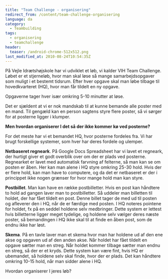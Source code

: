 ```yaml
---
title: "Team Challenge - organisering"
redirect_from: /content/team-challenge-organisering
language: da
category:
  - Teambuilding
tags:
  - organisering
  - teamchallenge
header:
  teaser: /android-chrome-512x512.png
last_modified_at: 2010-08-24T10:54:35Z
---
```


På Vejle Idrætshøjskole har vi udviklet et løb, vi kalder VIH Team Challenge. Løbet er et stjerneløb, hvor man skal løse så mange samarbejdsopgaver som muligt i et bestemt tidsrum. Efter hver opgave skal man løbe tilbage til hovedkvarteret (HQ), hvor man får tildelt en ny opgave.

Opgaverne tager hver især omkring 5-10 minutter at løse.

Det er sjældent at vi er nok mandskab til at kunne bemande alle poster med en mand. Til gengæld kan en person sagtens styre flere poster, så vi sørger for at posterne ligger i klumper.

**Men hvordan organiserer I det så der ikke kommer kø ved posterne?**

For det meste har vi et bemandet HQ, hvor posterne fordeles fra. Vi har brugt forskellige systemer, som hver har deres fordele og ulemper.

**Netbaseret regneark**. På Google Docs Spreadsheet har vi lavet et regneark, der hurtigt giver et godt overblik over om der er plads ved posterne. Regnearket er lavet med automatisk farvning af felterne, så man kan se om posten er åben. Her kan man alene i HQ styre omkring 25-30 hold. Hvis der er flere hold, kan man have to computere, og da det er netbaseret er der i princippet ikke nogen grænser for hvor mange hold man kan styre.

**Postbillet**. Man kan have en række postbilletter. Hvis en post kan håndtere to hold ad gangen laver man to postbilletter. Så uddeler man billetten til holdet, der har fået tildelt en post. Denne billet tager de med ud til posten og afleverer den i HQ, når de er færdige med posten. I HQ noteres pointene for holdet, fx på en seddel holdene selv medbringer. Dette system er lettest hvis billetterne ligger meget tydelige, og holdene selv vælger deres næste poster, så bemandingen i HQ ikke skal til at finde en åben post, som de endnu ikke har løst.

**Skema**. På en tavle laver man et skema hvor man har holdene ud af den ene akse og opgaven ud af den anden akse. Når holdet har fået tildelt en opgave sætter man en streg. Når holdet kommer tilbage sætter man endnu en streg, så der er et kryds. Dette system kan være fint, hvis HQ er ubemandet, så holdene selv skal finde, hvor der er plads. Det kan håndtere omkring 10-15 hold, når man sidder alene i HQ.

Hvordan organiserer I jeres løb?

